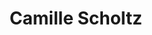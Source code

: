 ---
title: 'Camille Scholtz'
description: 'Camille Scholtz is geïnteresseerd in de werken van René Guénon, anti-modernistische filosofie, en islam.'
keyword: Tegendraads
pseudonym: false
image: c22a3385-6ed4-4e13-9260-7afb24cac6a4.jpg
---